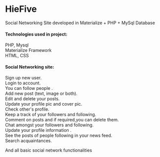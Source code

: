 # HieFive
Social Networking Site developed in Materialize + PHP + MySql Database<br />

#### Technologies used in project:

PHP, Mysql <br />
Materialize Framework <br />
HTML, CSS <br />

#### Social Networking site:

Sign up new user. <br />
Login to account. <br />
You can follow people .<br />
Add new post (text, image or both).<br />
Edit and delete your posts.<br />
Update your profile pic and cover pic.<br />
Check other's profile.<br />
Keep a track of your followers and following.<br />
Comment on posts and if required,you can delete them.<br />
Chat amongst your followers and following.<br />
Update your profile information .<br />
See the posts of people following in your news feed.<br />
Search acquaintances.<br />

And all basic social network functionalities<br />
